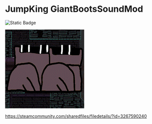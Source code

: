 # JumpKing GiantBootsSoundMod

![Static Badge](https://img.shields.io/badge/Jump_King-Mod-61CE70?style=flat-square&labelColor=BA1313)

![](./GiantBootsSoundModThumb.png)

https://steamcommunity.com/sharedfiles/filedetails/?id=3267590240
